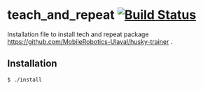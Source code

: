 # teach_and_repeat [![Build Status](https://travis-ci.org/grassjelly/teach_and_repeat.svg?branch=master)](https://travis-ci.org/grassjelly/teach_and_repeat)

Installation file to install tech and repeat package https://github.com/MobileRobotics-Ulaval/husky-trainer . 
## Installation
```
$ ./install
```